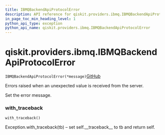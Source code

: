 ```yaml
---
title: IBMQBackendApiProtocolError
description: API reference for qiskit.providers.ibmq.IBMQBackendApiProtocolError
in_page_toc_min_heading_level: 1
python_api_type: exception
python_api_name: qiskit.providers.ibmq.IBMQBackendApiProtocolError
---
```


<span id="qiskit-providers-ibmq-ibmqbackendapiprotocolerror" />

# qiskit.providers.ibmq.IBMQBackendApiProtocolError

<span id="qiskit.providers.ibmq.IBMQBackendApiProtocolError" />

`IBMQBackendApiProtocolError(*message)`[GitHub](https://github.com/qiskit/qiskit-ibmq-provider/tree/stable/0.12/qiskit/providers/ibmq/exceptions.py "view source code")

Errors raised when an unexpected value is received from the server.

Set the error message.

### with\_traceback

<span id="qiskit.providers.ibmq.IBMQBackendApiProtocolError.with_traceback" />

`with_traceback()`

Exception.with\_traceback(tb) – set self.\_\_traceback\_\_ to tb and return self.

